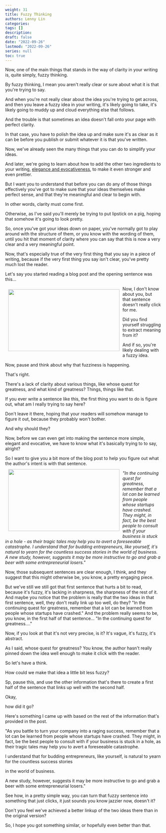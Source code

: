 ```yaml
---
weight: 31
title: Fuzzy Thinking
authors: Lenny Lin
categories: 
tags: []
description: 
draft: false
date: "2022-09-26"
lastmod: "2022-09-26"
series: null
toc: true
---
```


Now, one of the main things that stands in the way of clarity in your writing is, quite simply, fuzzy thinking.

By fuzzy thinking, I mean you aren't really clear or sure about what it is that you're trying to say.

And when you're not really clear about the idea you're trying to get across, and then you leave a fuzzy idea in your writing, it's likely going to take, it's likely going to muddy up and cloud everything else that follows.

And the trouble is that sometimes an idea doesn't fall onto your page with perfect clarity.

In that case, you have to polish the idea up and make sure it's as clear as it can be before you publish or submit whatever it is that you've written.

Now, we've already seen the many things that you can do to simplify your ideas.

And later, we're going to learn about how to add the other two ingredients to your writing, <u>elegance and evocativeness</u>, to make it even stronger and even prettier.

But I want you to understand that before you can do any of those things effectively you've got to make sure that your ideas themselves make perfect sense, and that they're meaningful and clear to begin with.

In other words, clarity must come first.

Otherwise, as I've said you'll merely be trying to put lipstick on a pig, hoping that somehow it's going to look pretty.

So, once you've got your ideas down on paper, you've normally got to play around with the structure of them, or you know with the wording of them, until you hit that moment of clarity where you can say that this is now a very clear and a very meaningful point.

Now, that's especially true of the very first thing that you say in a piece of writing, because if the very first thing you say isn't clear, you've pretty much lost the reader.

Let's say you started reading a blog post and the opening sentence was this...

<img width ="360" height= "200" src = "/docs/images/Screenshot 2022-09-26 112704.png" style ="float: left" HSPACE="10" VSPACE="10"/>

Now, I don't know about you, but that sentence doesn't really click for me.

Did you find yourself struggling to extract meaning from it?

And if so, you're likely dealing with a fuzzy idea.

Now, pause and think about why that fuzziness is happening.

That's right.

There's a lack of clarity about various things, like whose quest for greatness, and what kind of greatness? Things, things like that.

If you ever write a sentence like this, the first thing you want to do is figure out, what am I really trying to say here?

Don't leave it there, hoping that your readers will somehow manage to figure it out, because they probably won't bother.

And why should they?

Now, before we can even get into making the sentence more simple, elegant and evocative, we have to know what it's basically trying to to say, alright?

So I want to give you a bit more of the blog post to help you figure out what the author's intent is with that sentence. 
<img width ="360" height= "200" src = "/docs/images/Screenshot 2022-09-26 113304.png" style ="float: left" HSPACE="10" VSPACE="10"/>

*"In the continuing quest for greatness, remember that a lot can be learned from people whose startups have crashed. They might, in fact, be the best people to consult with if your business is stuck in a hole - as their tragic tales may help you to avert a foreseeable catastrophe. I understand that for budding entrepreneurs, like yourself, it's natural to yearn for the countless success stories in the world of business. A new study, however, suggests it may be more instructive to go and grab a beer with some entrepreneurial losers."*

Now, those subsequent sentences are clear enough, I think, and they suggest that this might otherwise be, you know, a pretty engaging piece.

But we've still we still got that first sentence that hurts a bit to read, because it's fuzzy, it's lacking in sharpness, the sharpness of the rest of it. And maybe you notice that the problem is really that the two ideas in that first sentence, well, they don't really link up too well, do they? "In the continuing quest for greatness, remember that a lot can be learned from people whose startups have crashed." And the problem really seems to be, you know, in the first half of that sentence... "In the continuing quest for greatness...."

Now, if you look at that it's not very precise, is it? It's vague, it's fuzzy, it's abstract.

As I said, whose quest for greatness? You know, the author hasn't really pinned down the idea well enough to make it click with the reader.

So let's have a think.

How could we make that idea a little bit less fuzzy?

Sp, pause this, and use the other information that's there to create a first half of the sentence that links up well with the second half.

Okay,

how did it go?

Here's something I came up with based on the rest of the information that's provided in the post.

"As you battle to turn your company into a raging success, remember that a lot can be learned from people whose startups have crashed. They might, in fact, be the best people to consult with if your business is stuck in a hole, as their tragic tales may help you to avert a foreseeable catastrophe.

I understand that for budding entrepreneurs, like yourself, is natural to yearn for the countless success stories

in the world of business.

A new study, however, suggests it may be more instructive to go and grab a beer with some entrepreneurial losers."

See how, in a pretty simple way, you can turn that fuzzy sentence into something that just clicks, it just sounds you know jazzier now, doesn't it?

Don't you feel we've achieved a better linkup of the two ideas there than in the original version?

So, I hope you got something similar, or hopefully even better than that.

